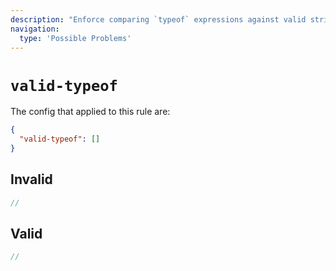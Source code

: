 ```yaml
---
description: "Enforce comparing `typeof` expressions against valid strings"
navigation:
  type: 'Possible Problems'
---
```


# `valid-typeof`

The config that applied to this rule are:

```json
{
  "valid-typeof": []
}
```

## Invalid

```js invalid
//
```

## Valid

```js valid
//
```
  